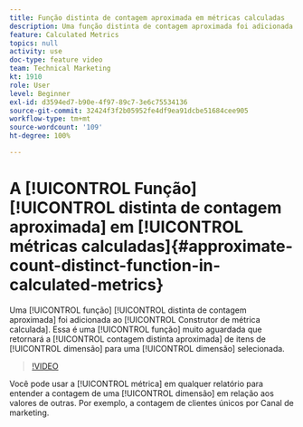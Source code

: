 ```yaml
---
title: Função distinta de contagem aproximada em métricas calculadas
description: Uma função distinta de contagem aproximada foi adicionada ao Construtor de métrica calculada. Essa é uma função muito aguardada que retornará a contagem distinta aproximada de itens de dimensão para uma dimensão selecionada.
feature: Calculated Metrics
topics: null
activity: use
doc-type: feature video
team: Technical Marketing
kt: 1910
role: User
level: Beginner
exl-id: d3594ed7-b90e-4f97-89c7-3e6c75534136
source-git-commit: 32424f3f2b05952fe4df9ea91dcbe51684cee905
workflow-type: tm+mt
source-wordcount: '109'
ht-degree: 100%

---
```


# A [!UICONTROL Função] [!UICONTROL distinta de contagem aproximada] em [!UICONTROL métricas calculadas]{#approximate-count-distinct-function-in-calculated-metrics}

Uma [!UICONTROL função] [!UICONTROL distinta de contagem aproximada] foi adicionada ao [!UICONTROL Construtor de métrica calculada]. Essa é uma [!UICONTROL função] muito aguardada que retornará a [!UICONTROL contagem distinta aproximada] de itens de [!UICONTROL dimensão] para uma [!UICONTROL dimensão] selecionada.

>[!VIDEO](https://video.tv.adobe.com/v/23722/?quality=12)

Você pode usar a [!UICONTROL métrica] em qualquer relatório para entender a contagem de uma [!UICONTROL dimensão] em relação aos valores de outras. Por exemplo, a contagem de clientes únicos por Canal de marketing.
